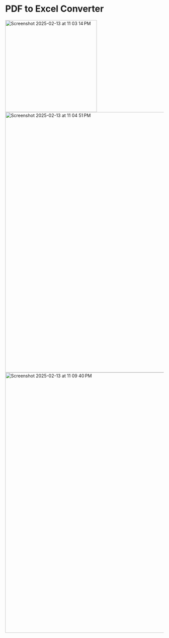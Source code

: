 # PDF to Excel Converter

<img width="291" alt="Screenshot 2025-02-13 at 11 03 14 PM" src="https://github.com/user-attachments/assets/c8e2f39c-00ac-4bd5-a431-1b7ec47d794c" />
<img width="824" alt="Screenshot 2025-02-13 at 11 04 51 PM" src="https://github.com/user-attachments/assets/ea800e86-4175-4050-ae4f-316ce0b7dc47" />
<img width="824" alt="Screenshot 2025-02-13 at 11 09 40 PM" src="https://github.com/user-attachments/assets/af0b8bbc-ce01-4629-bf8f-96a86b2fdab8" />

